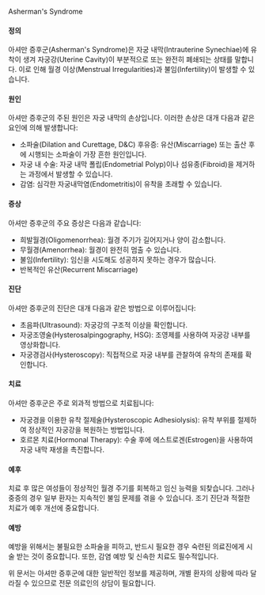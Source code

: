 Asherman's Syndrome
#### 정의
아셔만 증후군(Asherman's Syndrome)은 자궁 내막(Intrauterine Synechiae)에 유착이 생겨 자궁강(Uterine Cavity)이 부분적으로 또는 완전히 폐쇄되는 상태를 말합니다. 이로 인해 월경 이상(Menstrual Irregularities)과 불임(Infertility)이 발생할 수 있습니다.

#### 원인
아셔만 증후군의 주된 원인은 자궁 내막의 손상입니다. 이러한 손상은 대개 다음과 같은 요인에 의해 발생합니다:
- 소파술(Dilation and Curettage, D&C) 후유증: 유산(Miscarriage) 또는 출산 후에 시행되는 소파술이 가장 흔한 원인입니다.
- 자궁 내 수술: 자궁 내막 폴립(Endometrial Polyp)이나 섬유종(Fibroid)을 제거하는 과정에서 발생할 수 있습니다.
- 감염: 심각한 자궁내막염(Endometritis)이 유착을 초래할 수 있습니다.

#### 증상
아셔만 증후군의 주요 증상은 다음과 같습니다:
- 희발월경(Oligomenorrhea): 월경 주기가 길어지거나 양이 감소합니다.
- 무월경(Amenorrhea): 월경이 완전히 멈출 수 있습니다.
- 불임(Infertility): 임신을 시도해도 성공하지 못하는 경우가 많습니다.
- 반복적인 유산(Recurrent Miscarriage)

#### 진단
아셔만 증후군의 진단은 대개 다음과 같은 방법으로 이루어집니다:
- 초음파(Ultrasound): 자궁강의 구조적 이상을 확인합니다.
- 자궁조영술(Hysterosalpingography, HSG): 조영제를 사용하여 자궁강 내부를 영상화합니다.
- 자궁경검사(Hysteroscopy): 직접적으로 자궁 내부를 관찰하여 유착의 존재를 확인합니다.

#### 치료
아셔만 증후군은 주로 외과적 방법으로 치료됩니다:
- 자궁경을 이용한 유착 절제술(Hysteroscopic Adhesiolysis): 유착 부위를 절제하여 정상적인 자궁강을 복원하는 방법입니다.
- 호르몬 치료(Hormonal Therapy): 수술 후에 에스트로겐(Estrogen)을 사용하여 자궁 내막 재생을 촉진합니다.

#### 예후
치료 후 많은 여성들이 정상적인 월경 주기를 회복하고 임신 능력을 되찾습니다. 그러나 중증의 경우 일부 환자는 지속적인 불임 문제를 겪을 수 있습니다. 조기 진단과 적절한 치료가 예후 개선에 중요합니다.

#### 예방
예방을 위해서는 불필요한 소파술을 피하고, 반드시 필요한 경우 숙련된 의료진에게 시술 받는 것이 중요합니다. 또한, 감염 예방 및 신속한 치료도 필수적입니다.

위 문서는 아셔만 증후군에 대한 일반적인 정보를 제공하며, 개별 환자의 상황에 따라 달라질 수 있으므로 전문 의료인의 상담이 필요합니다.